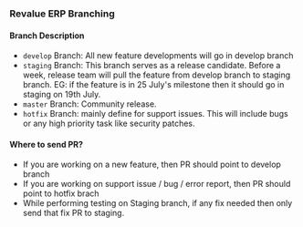 ### Revalue ERP Branching

#### Branch Description
 - `develop` Branch: All new feature developments will go in develop branch
 - `staging` Branch: This branch serves as a release candidate. Before a week, release team will pull the feature from develop branch to staging branch.
    EG: if the feature is in 25 July's milestone then it should go in staging on 19th July.
 - `master` Branch: Community release.
 - `hotfix` Branch: mainly define for support issues. This will include bugs or any high priority task like security patches.

#### Where to send PR?
 - If you are working on a new feature, then PR should point to develop branch
 - If you are working on support issue / bug / error report, then PR should point to hotfix brach
 - While performing testing on Staging branch, if any fix needed then only send that fix PR to staging.